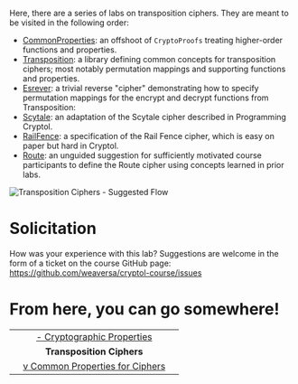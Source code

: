 Here, there are a series of labs on transposition ciphers. They are
meant to be visited in the following order:
* [CommonProperties](./CommonProperties.md): an offshoot of `CryptoProofs` treating higher-order functions and properties.
* [Transposition](./Transposition.md): a library defining common concepts for transposition ciphers; most notably permutation mappings and supporting functions and properties.
* [Esrever](./Esrever.md): a trivial reverse "cipher" demonstrating how to specify permutation mappings for the encrypt and decrypt functions from Transposition:
* [Scytale](./Scytale.md): an adaptation of the Scytale cipher described in Programming Cryptol.
* [RailFence](./RailFence.md): a specification of the Rail Fence cipher, which is easy on paper but hard in Cryptol.
* [Route](./Route.md): an unguided suggestion for sufficiently motivated course participants to define the Route cipher using concepts learned in prior labs.

<img class="center" src="https://raw.githubusercontent.com/weaversa/cryptol-course/L4y3rC4k3/misc/TranspositionCiphers.gv.svg" alt="Transposition Ciphers - Suggested Flow">

# Solicitation

How was your experience with this lab? Suggestions are welcome in the
form of a ticket on the course GitHub page:
https://github.com/weaversa/cryptol-course/issues

# From here, you can go somewhere!

||||
|-:|:-:|-|
|| [- Cryptographic Properties](../CryptoProofs/CryptoProofs.md) ||
|| **Transposition Ciphers** ||
|| [v Common Properties for Ciphers](./CommonProperties.md) ||
